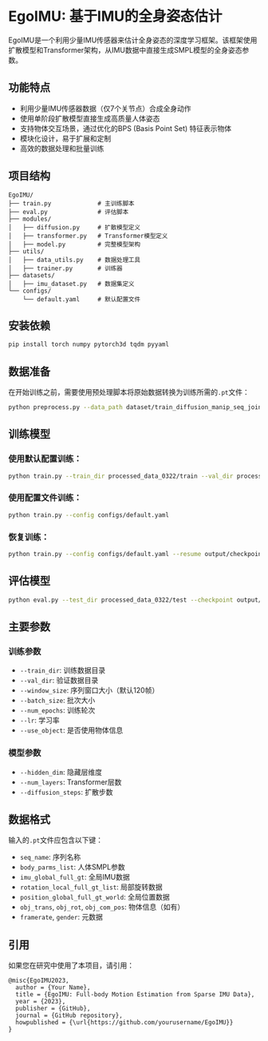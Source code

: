 # EgoIMU: 基于IMU的全身姿态估计

EgoIMU是一个利用少量IMU传感器来估计全身姿态的深度学习框架。该框架使用扩散模型和Transformer架构，从IMU数据中直接生成SMPL模型的全身姿态参数。

## 功能特点

- 利用少量IMU传感器数据（仅7个关节点）合成全身动作
- 使用单阶段扩散模型直接生成高质量人体姿态
- 支持物体交互场景，通过优化的BPS (Basis Point Set) 特征表示物体
- 模块化设计，易于扩展和定制
- 高效的数据处理和批量训练

## 项目结构

```
EgoIMU/
├── train.py             # 主训练脚本
├── eval.py              # 评估脚本
├── modules/
│   ├── diffusion.py     # 扩散模型定义
│   ├── transformer.py   # Transformer模型定义
│   ├── model.py         # 完整模型架构
├── utils/
│   ├── data_utils.py    # 数据处理工具
│   ├── trainer.py       # 训练器
├── datasets/
│   ├── imu_dataset.py   # 数据集定义
└── configs/
    └── default.yaml     # 默认配置文件
```

## 安装依赖

```bash
pip install torch numpy pytorch3d tqdm pyyaml
```

## 数据准备

在开始训练之前，需要使用预处理脚本将原始数据转换为训练所需的`.pt`文件：

```bash
python preprocess.py --data_path dataset/train_diffusion_manip_seq_joints24.p --save_dir processed_data_0322/train
```

## 训练模型

### 使用默认配置训练：

```bash
python train.py --train_dir processed_data_0322/train --val_dir processed_data_0322/val --output_dir output
```

### 使用配置文件训练：

```bash
python train.py --config configs/default.yaml
```

### 恢复训练：

```bash
python train.py --config configs/default.yaml --resume output/checkpoints/model_epoch_50.pt
```

## 评估模型

```bash
python eval.py --test_dir processed_data_0322/test --checkpoint output/checkpoints/model_best.pt --config output/config.yaml --output_dir evaluation_results
```

## 主要参数

### 训练参数

- `--train_dir`: 训练数据目录
- `--val_dir`: 验证数据目录
- `--window_size`: 序列窗口大小（默认120帧）
- `--batch_size`: 批次大小
- `--num_epochs`: 训练轮次
- `--lr`: 学习率
- `--use_object`: 是否使用物体信息

### 模型参数

- `--hidden_dim`: 隐藏层维度
- `--num_layers`: Transformer层数
- `--diffusion_steps`: 扩散步数

## 数据格式

输入的`.pt`文件应包含以下键：

- `seq_name`: 序列名称
- `body_parms_list`: 人体SMPL参数
- `imu_global_full_gt`: 全局IMU数据
- `rotation_local_full_gt_list`: 局部旋转数据
- `position_global_full_gt_world`: 全局位置数据
- `obj_trans`, `obj_rot`, `obj_com_pos`: 物体信息（如有）
- `framerate`, `gender`: 元数据

## 引用

如果您在研究中使用了本项目，请引用：

```
@misc{EgoIMU2023,
  author = {Your Name},
  title = {EgoIMU: Full-body Motion Estimation from Sparse IMU Data},
  year = {2023},
  publisher = {GitHub},
  journal = {GitHub repository},
  howpublished = {\url{https://github.com/yourusername/EgoIMU}}
}
``` 